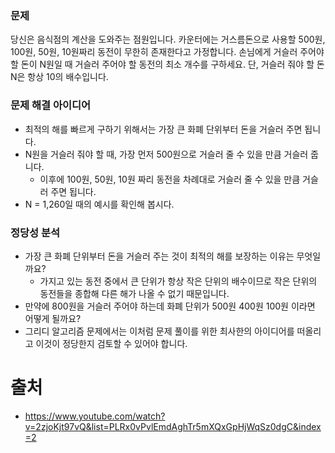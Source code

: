 ### 문제

당신은 음식점의 계산을 도와주는 점원입니다. 카운터에는 거스름돈으로 사용할 500원, 100원, 50원, 10원짜리 동전이 무한히 존재한다고 가정합니다. 손님에게 거슬러 주어야 할 돈이 N원일 때 거슬러 주어야 할 동전의 최소 개수를 구하세요. 단, 거슬러 줘야 할 돈 N은 항상 10의 배수입니다.

### 문제 해결 아이디어

- 최적의 해를 빠르게 구하기 위해서는 가장 큰 화폐 단위부터 돈을 거슬러 주면 됩니다.
- N원을 거슬러 줘야 할 때, 가장 먼저 500원으로 거슬러 줄 수 있을 만큼 거슬러 줍니다.
  - 이후에 100원, 50원, 10원 짜리 동전을 차례대로 거슬러 줄 수 있을 만큼 거슬러 주면 됩니다.
- N = 1,260일 때의 예시를 확인해 봅시다.

### 정당성 분석

- 가장 큰 화폐 단위부터 돈을 거슬러 주는 것이 최적의 해를 보장하는 이유는 무엇일까요?
  - 가지고 있는 동전 중에서 큰 단위가 항상 작은 단위의 배수이므로 작은 단위의 동전들을 종합해 다른 해가 나올 수 없기 때문입니다.
- 만약에 800원을 거슬러 주어야 하는데 화폐 단위가 500원 400원 100원 이라면 어떻게 될까요?
- 그리디 알고리즘 문제에서는 이처럼 문제 풀이를 위한 최사한의 아이디어를 떠올리고 이것이 정당한지 검토할 수 있어야 합니다.

# 출처

- https://www.youtube.com/watch?v=2zjoKjt97vQ&list=PLRx0vPvlEmdAghTr5mXQxGpHjWqSz0dgC&index=2
